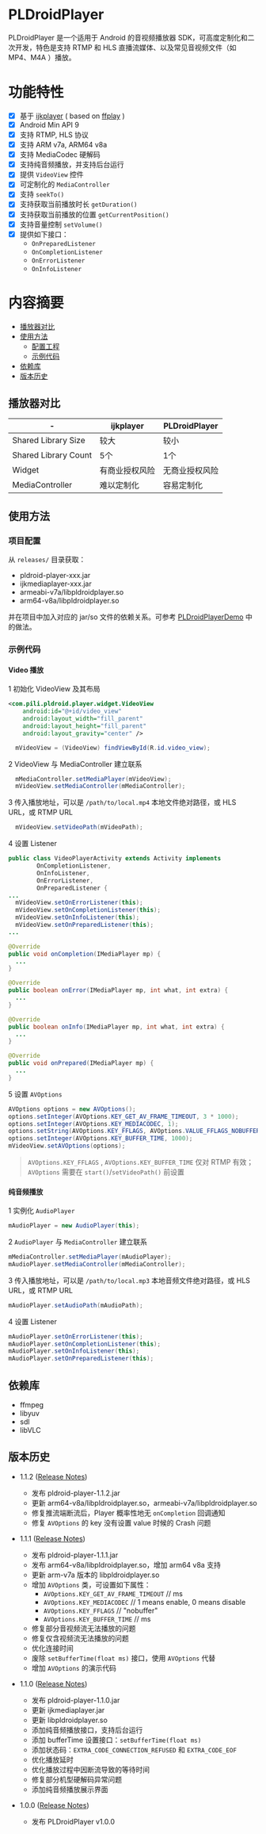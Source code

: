 # PLDroidPlayer
PLDroidPlayer 是一个适用于 Android 的音视频播放器 SDK，可高度定制化和二次开发，特色是支持 RTMP 和 HLS 直播流媒体、以及常见音视频文件（如 MP4、M4A ）播放。

# 功能特性
  - [x] 基于 [ijkplayer](https://github.com/Bilibili/ijkplayer) ( based on [ffplay](http://ffmpeg.org/) )
  - [x]  Android Min API 9
  - [x] 支持 RTMP, HLS 协议
  - [x] 支持 ARM v7a, ARM64 v8a
  - [x] 支持 MediaCodec 硬解码
  - [x] 支持纯音频播放，并支持后台运行
  - [x] 提供 `VideoView` 控件
  - [x] 可定制化的 `MediaController`
  - [x] 支持 `seekTo()`
  - [x] 支持获取当前播放时长 `getDuration()`
  - [x] 支持获取当前播放的位置 `getCurrentPosition()`
  - [x] 支持音量控制 `setVolume()`
  - [x] 提供如下接口：
    - `OnPreparedListener`
    - `OnCompletionListener`
    - `OnErrorListener`
    - `OnInfoListener`

# 内容摘要
- [播放器对比](#播放器对比)
- [使用方法](#使用方法)
    - [配置工程](#项目配置)
    - [示例代码](#示例代码)
- [依赖库](#依赖库)
- [版本历史](#版本历史)



## 播放器对比
| -  | ijkplayer | PLDroidPlayer |
|---|---|---|
|Shared Library Size|较大|较小|
|Shared Library Count|5个|1个|
|Widget|有商业授权风险|无商业授权风险|
|MediaController|难以定制化|容易定制化|

## 使用方法
### 项目配置
从 `releases/` 目录获取：

- pldroid-player-xxx.jar 
- ijkmediaplayer-xxx.jar
- armeabi-v7a/libpldroidplayer.so
- arm64-v8a/libpldroidplayer.so

并在项目中加入对应的 jar/so 文件的依赖关系。可参考 [PLDroidPlayerDemo][1] 中的做法。

### 示例代码
#### Video 播放

1 初始化 VideoView 及其布局
```XML
<com.pili.pldroid.player.widget.VideoView
    android:id="@+id/video_view"
    android:layout_width="fill_parent"
    android:layout_height="fill_parent"
    android:layout_gravity="center" />
```
```JAVA
  mVideoView = (VideoView) findViewById(R.id.video_view);
```

2 VideoView 与 MediaController 建立联系
```JAVA
  mMediaController.setMediaPlayer(mVideoView);
  mVideoView.setMediaController(mMediaController);
```

3 传入播放地址，可以是 `/path/to/local.mp4` 本地文件绝对路径，或 HLS URL，或 RTMP URL
```JAVA
  mVideoView.setVideoPath(mVideoPath);
```

4 设置 Listener
```JAVA
public class VideoPlayerActivity extends Activity implements
        OnCompletionListener,
        OnInfoListener,
        OnErrorListener,
        OnPreparedListener {
...
  mVideoView.setOnErrorListener(this);
  mVideoView.setOnCompletionListener(this);
  mVideoView.setOnInfoListener(this);
  mVideoView.setOnPreparedListener(this);
...

@Override
public void onCompletion(IMediaPlayer mp) {
  ...
}

@Override
public boolean onError(IMediaPlayer mp, int what, int extra) {
  ...
}

@Override
public boolean onInfo(IMediaPlayer mp, int what, int extra) {
  ...
}

@Override
public void onPrepared(IMediaPlayer mp) {
  ...
}
```

5 设置 `AVOptions`
```JAVA
AVOptions options = new AVOptions();
options.setInteger(AVOptions.KEY_GET_AV_FRAME_TIMEOUT, 3 * 1000);         // the unit of timeout is ms
options.setInteger(AVOptions.KEY_MEDIACODEC, 1);                          // 1 -> enable, 0 -> disable
options.setString(AVOptions.KEY_FFLAGS, AVOptions.VALUE_FFLAGS_NOBUFFER); // "nobuffer"
options.setInteger(AVOptions.KEY_BUFFER_TIME, 1000);                      // the unit of buffer time is ms
mVideoView.setAVOptions(options);
```
> `AVOptions.KEY_FFLAGS` , `AVOptions.KEY_BUFFER_TIME` 仅对 RTMP 有效；`AVOptions` 需要在 `start()`/`setVideoPath()` 前设置

#### 纯音频播放
1 实例化 `AudioPlayer`
```JAVA
mAudioPlayer = new AudioPlayer(this);
```

2 `AudioPlayer` 与 `MediaController` 建立联系
```JAVA
mMediaController.setMediaPlayer(mAudioPlayer);
mAudioPlayer.setMediaController(mMediaController);
```

3 传入播放地址，可以是 `/path/to/local.mp3` 本地音频文件绝对路径，或 HLS URL，或 RTMP URL
```JAVA
mAudioPlayer.setAudioPath(mAudioPath);
```

4 设置 Listener
```JAVA
mAudioPlayer.setOnErrorListener(this);
mAudioPlayer.setOnCompletionListener(this);
mAudioPlayer.setOnInfoListener(this);
mAudioPlayer.setOnPreparedListener(this);
```

## 依赖库
* ffmpeg
* libyuv
* sdl
* libVLC

## 版本历史

* 1.1.2 ([Release Notes][5])
  - 发布 pldroid-player-1.1.2.jar
  - 更新 arm64-v8a/libpldroidplayer.so，armeabi-v7a/libpldroidplayer.so
  - 修复推流端断流后，Player 概率性地无 `onCompletion` 回调通知
  - 修复 `AVOptions` 的 key 没有设置 value 时候的 Crash 问题

* 1.1.1 ([Release Notes][4])
  - 发布 pldroid-player-1.1.1.jar
  - 发布 arm64-v8a/libpldroidplayer.so，增加 arm64 v8a 支持
  - 更新 arm-v7a 版本的 libpldroidplayer.so
  - 增加 `AVOptions` 类，可设置如下属性：
    * `AVOptions.KEY_GET_AV_FRAME_TIMEOUT`  // ms
    * `AVOptions.KEY_MEDIACODEC`            // 1 means enable, 0 means disable
    * `AVOptions.KEY_FFLAGS`                // "nobuffer"
    * `AVOptions.KEY_BUFFER_TIME`           // ms
  - 修复部分音视频流无法播放的问题
  - 修复仅含视频流无法播放的问题
  - 优化连接时间
  - 废除 `setBufferTime(float ms)` 接口，使用 `AVOptions` 代替
  - 增加 `AVOptions` 的演示代码

* 1.1.0 ([Release Notes][3])
  - 发布 pldroid-player-1.1.0.jar
  - 更新 ijkmediaplayer.jar
  - 更新 libpldroidplayer.so
  - 添加纯音频播放接口，支持后台运行
  - 添加 bufferTime 设置接口：`setBufferTime(float ms)`
  - 添加状态码：`EXTRA_CODE_CONNECTION_REFUSED` 和 `EXTRA_CODE_EOF`
  - 优化播放延时
  - 优化播放过程中因断流导致的等待时间
  - 修复部分机型硬解码异常问题
  - 添加纯音频播放展示界面

* 1.0.0 ([Release Notes][2])
  - 发布 PLDroidPlayer v1.0.0

[1]: /PLDroidPlayerDemo
[2]: /ReleaseNotes/release-notes-1.0.0.md
[3]: /ReleaseNotes/release-notes-1.1.0.md
[4]: /ReleaseNotes/release-notes-1.1.1.md
[5]: /ReleaseNotes/release-notes-1.1.2.md
